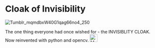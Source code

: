 # Cloak of Invisibility

![Tumblr_mqmdbxW40G1qag66no4_250](https://github.com/user-attachments/assets/6413f187-f9af-45be-993a-a215217b4aee)

The one thing everyone had once wished for - the INVISIBLITY CLOAK.
Now reinvented with python and opencv. <img src="https://raw.githubusercontent.com/Tarikul-Islam-Anik/Animated-Fluent-Emojis/master/Emojis/Activities/Magic%20Wand.png" alt="Magic Wand" width="25" height="25" />



